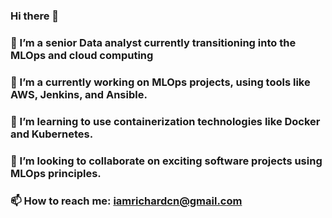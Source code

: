 ### Hi there 👋

### 🔭 I’m a senior Data analyst currently transitioning into the MLOps and cloud computing
### 🌱 I’m a  currently working on MLOps projects, using tools like AWS, Jenkins, and Ansible.
### 🌱 I’m learning to use containerization technologies like Docker and Kubernetes.
### 👯 I’m looking to collaborate on exciting software projects using MLOps principles.
### 📫 How to reach me: iamrichardcn@gmail.com



<!--
**iamRichardCN/iamRichardCN** is a ✨ _special_ ✨ repository because its `README.md` (this file) appears on your GitHub profile.

Here are some ideas to get you started:

- 🔭 I’m currently working on DevOp projects, using tools like AWS, Jenkins, IAC with Terraform, and Ansible.
- 🌱 I’m currently learning ...
- 👯 I’m looking to collaborate on ...
- 🤔 I’m looking for help with ...
- 💬 Ask me about ...
- 📫 How to reach me: ...
- 😄 Pronouns: ...
- ⚡ Fun fact: ...
-->

